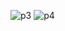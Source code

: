 ![p3](https://github.com/user-attachments/assets/ce9896c3-2407-4df7-bb92-07c0c59d9b6b)
![p4](https://github.com/user-attachments/assets/03d377b8-bdd5-4655-a51a-65ef659aab49)
